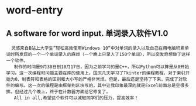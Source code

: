 # word-entry
A software for word input.
单词录入软件V1.0
--------------------------------------------------------------
      灵感来自B站上大学生”轻松高效使用Windows 10“中对单词的录入以及自己在用电脑积累单词时所发现的一个一个单词录入的麻烦（一个晚上只录入了150个单词），所以突发奇想做了这样一个软件。
       制作的时间是9月30日到10月17日，因为之前学习的是C++，所以Python可以算是从0开始学习。这一次编程时问题主要在库的使用上。国庆几天学习了Tkinter的编程教程，对于索引开始为0、制表符和表格的区别和大小写的严格非常烦。但是，最后还是坚持了下来，完成了对软件的编写。这一次的编程是由框架到区块写的，其中让我印象最深的就是Excel前面总是空很多排。但经过几个晚上，终于在计数器方面给它修复了。
       All in all,希望这个软件可以减轻同学们的压力，提高效率！
